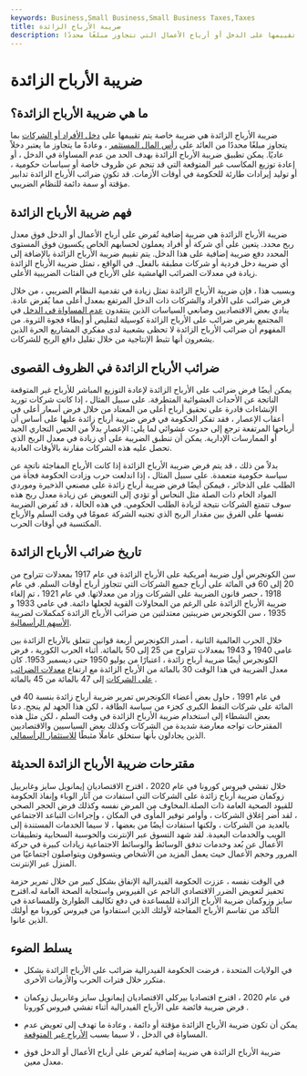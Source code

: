 ```yaml
---
keywords: Business,Small Business,Small Business Taxes,Taxes
title: ضريبة الأرباح الزائدة
description: ضريبة الأرباح الزائدة هي نوع من الضرائب التي يتم تقييمها على الدخل أو أرباح الأعمال التي تتجاوز مبلغًا محددًا.
---
```


# ضريبة الأرباح الزائدة
## ما هي ضريبة الأرباح الزائدة؟

ضريبة الأرباح الزائدة هي ضريبة خاصة يتم تقييمها على [دخل الأفراد أو الشركات](/businessincome) بما يتجاوز مبلغًا محددًا من العائد على [رأس المال المستثمر](/invested-capital) ، وعادةً ما يتجاوز ما يعتبر دخلاً عاديًا. يمكن تطبيق ضريبة الأرباح الزائدة بهدف الحد من عدم المساواة في الدخل ، أو إعادة توزيع المكاسب غير المتوقعة التي قد تنجم عن ظروف خاصة أو سياسات حكومية ، أو توليد إيرادات طارئة للحكومة في أوقات الأزمات. قد تكون ضرائب الأرباح الزائدة تدابير مؤقتة أو سمة دائمة للنظام الضريبي.

## فهم ضريبة الأرباح الزائدة

ضريبة الأرباح الزائدة هي ضريبة إضافية تُفرض على أرباح الأعمال أو الدخل فوق معدل ربح محدد. يتعين على أي شركة أو أفراد يعملون لحسابهم الخاص يكسبون فوق المستوى المحدد دفع ضريبة إضافية على هذا الدخل. يتم تقييم ضريبة الأرباح الزائدة بالإضافة إلى أي ضريبة دخل فردية أو شركات مطبقة بالفعل. في الواقع ، تمثل ضريبة الأرباح الزائدة زيادة في معدلات الضرائب الهامشية على الأرباح في الفئات الضريبية الأعلى.

وبسبب هذا ، فإن ضريبة الأرباح الزائدة تمثل زيادة في تقدمية النظام الضريبي ، من خلال فرض ضرائب على الأفراد والشركات ذات الدخل المرتفع بمعدل أعلى مما يُفرض عادة. ينادي بعض الاقتصاديين وصانعي السياسات الذين ينتقدون [عدم المساواة في الدخل](/income-inequality) في المجتمع بفرض ضرائب على الأرباح الزائدة كوسيلة لتقليص أو إبطاء فجوة الثروة. من المفهوم أن ضرائب الأرباح الزائدة لا تحظى بشعبية لدى مفكري المشاريع الحرة الذين يشعرون أنها تثبط الإنتاجية من خلال تقليل دافع الربح للشركات.

## ضرائب الأرباح الزائدة في الظروف القصوى

يمكن أيضًا فرض ضرائب على الأرباح الزائدة لإعادة التوزيع المباشر للأرباح غير المتوقعة الناتجة عن الأحداث العشوائية المتطرفة. على سبيل المثال ، إذا كانت شركات توريد الإنشاءات قادرة على تحقيق أرباح أعلى من المعتاد من خلال فرض أسعار أعلى في أعقاب الإعصار ، فقد تفكر الحكومة في فرض ضريبة أرباح زائدة عليها على أساس أن أرباحها المرتفعة ترجع إلى حدوث عشوائي لما يلي: الإعصار بدلاً من الحس التجاري الجيد أو الممارسات الإدارية. يمكن أن تنطبق الضريبة على أي زيادة في معدل الربح الذي تحصل عليه هذه الشركات مقارنة بالأوقات العادية.

بدلاً من ذلك ، قد يتم فرض ضريبة الأرباح الزائدة إذا كانت الأرباح المفاجئة ناتجة عن سياسة حكومية متعمدة. على سبيل المثال ، إذا اندلعت حرب وزادت الحكومة فجأة من الطلب على الذخائر ، فيمكن أيضًا فرض ضريبة أرباح زائدة على مصنعي الذخيرة وموردي المواد الخام ذات الصلة مثل النحاس أو تؤدي إلى التعويض عن زيادة معدل ربح هذه سوف تتمتع الشركات نتيجة لزيادة الطلب الحكومي. في هذه الحالة ، قد تُفرض الضريبة نفسها على الفرق بين مقدار الربح الذي تجنيه الشركة عمومًا في وقت السلم والأرباح المكتسبة في أوقات الحرب.

## تاريخ ضرائب الأرباح الزائدة

سن الكونجرس أول ضريبة أمريكية على الأرباح الزائدة في عام 1917 بمعدلات تتراوح من 20 إلى 60 في المائة على أرباح جميع الشركات التي تتجاوز أرباح أوقات السلم. في عام 1918 ، حصر قانون الضريبة على الشركات وزاد من معدلاتها. في عام 1921 ، تم إلغاء ضريبة الأرباح الزائدة على الرغم من المحاولات القوية لجعلها دائمة. في عامي 1933 و 1935 ، سن الكونجرس ضريبتين معتدلتين من ضرائب الأرباح الزائدة كمكملات لضريبة [الأسهم الرأسمالية](/capitalstock).

خلال الحرب العالمية الثانية ، أصدر الكونجرس أربعة قوانين تتعلق بالأرباح الزائدة بين عامي 1940 و 1943 بمعدلات تتراوح من 25 إلى 50 بالمائة. أثناء الحرب الكورية ، فرض الكونجرس أيضًا ضريبة أرباح زائدة ، اعتبارًا من يوليو 1950 حتى ديسمبر 1953. كان معدل الضريبة في هذا الوقت 30 بالمائة من الأرباح الزائدة مع ارتفاع [معدلات الضرائب على الشركات](/taxrate) إلى 47 بالمائة من 45 بالمائة .

في عام 1991 ، حاول بعض أعضاء الكونجرس تمرير ضريبة أرباح زائدة بنسبة 40 في المائة على شركات النفط الكبرى كجزء من سياسة الطاقة ، لكن هذا الجهد لم ينجح. دعا بعض النشطاء إلى استخدام ضريبة الأرباح الزائدة في وقت السلم ، لكن مثل هذه المقترحات تواجه معارضة شديدة من الشركات وكذلك بعض السياسيين والاقتصاديين الذين يجادلون بأنها ستخلق عاملًا مثبطًا [للاستثمار الرأسمالي](/capital-investment).

## مقترحات ضريبة الأرباح الزائدة الحديثة

خلال تفشي فيروس كورونا في عام 2020 ، اقترح الاقتصاديان إيمانويل سايز وغابرييل زوكمان ضريبة أرباح زائدة على الشركات التي استفادت من آثار الوباء وإنفاذ الحكومة للقيود الصحية العامة ذات الصلة.المخاوف من المرض نفسه وكذلك فرض الحجر الصحي ، لقد أضر إغلاق الشركات ، وأوامر توفير المأوى في المكان ، وإجراءات التباعد الاجتماعي بالعديد من الشركات ، ولكنها استفادت أيضًا من بعضها ، لا سيما الخدمات المستندة إلى الويب والخدمات البعيدة. لقد شهد التسوق عبر الإنترنت والحوسبة السحابية وتطبيقات الأعمال عن بُعد وخدمات تدفق الوسائط والوسائط الاجتماعية زيادات كبيرة في حركة المرور وحجم الأعمال حيث يعمل المزيد من الأشخاص ويتسوقون ويتواصلون اجتماعيًا من المنزل عبر الإنترنت.

في الوقت نفسه ، عززت الحكومة الفيدرالية الإنفاق بشكل كبير من خلال تمرير حزمة تحفيز لتعويض الضرر الاقتصادي الناجم عن الفيروس واستجابة الصحة العامة له.اقترح سايز وزوكمان ضريبة الأرباح الزائدة للمساعدة في دفع تكاليف الطوارئ وللمساعدة في التأكد من تقاسم الأرباح المفاجئة لأولئك الذين استفادوا من فيروس كورونا مع أولئك الذين عانوا.

## يسلط الضوء

- في الولايات المتحدة ، فرضت الحكومة الفيدرالية ضرائب على الأرباح الزائدة بشكل متكرر خلال فترات الحرب والأزمات الأخرى.

- في عام 2020 ، اقترح اقتصاديا بيركلي الاقتصاديان إيمانويل سايز وغابرييل زوكمان فرض ضريبة فائضة على الأرباح الفيدرالية أثناء تفشي فيروس كورونا .

- يمكن أن تكون ضريبة الأرباح الزائدة مؤقتة أو دائمة ، وعادة ما تهدف إلى تعويض عدم المساواة في الدخل ، لا سيما بسبب [الأرباح غير المتوقعة](/windfall-profits).

- ضريبة الأرباح الزائدة هي ضريبة إضافية تُفرض على أرباح الأعمال أو الدخل فوق معدل معين.

